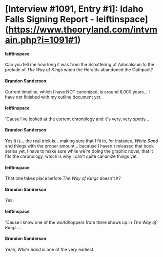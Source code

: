# [Interview #1091, Entry #1]: Idaho Falls Signing Report - leiftinspace](https://www.theoryland.com/intvmain.php?i=1091#1)

#### leiftinspace

Can you tell me how long it was from the Sshattering of Adonalsium to the prelude of
*The Way of Kings*
when the Heralds abandoned the Oathpact?

#### Brandon Sanderson

Current timeline, which I have NOT canonized, is around 6,000 years... I have not finished with my outline document yet.

#### leiftinspace

'Cause I've looked at the current chronology and it's very, very spotty...

#### Brandon Sanderson

Yes it is... the real trick is... making sure that I fit in, for instance,
*White Sand*
and things with the proper amount... because I haven't released that book series yet, I have to make sure while we're doing the graphic novel, that it fits the chronology, which is why I can't quite canonize things yet.

#### leiftinspace

That one takes place before
*The Way of Kings*
doesn't it?

#### Brandon Sanderson

Yes.

#### leiftinspace

'Cause I know one of the worldhoppers from there shows up in
*The Way of Kings*
...

#### Brandon Sanderson

Yeah,
*White Sand*
is one of the very earliest.

